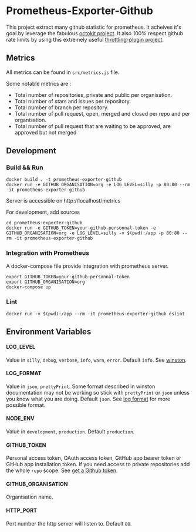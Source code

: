 # Prometheus-Exporter-Github
This project extract many github statistic for prometheus. It acheives it's goal by leverage the fabulous [octokit project](https://www.npmjs.com/package/@octokit/rest). It also 100% respect github rate limits by using this extremely useful [throttling-plugin project](https://www.npmjs.com/package/@octokit/plugin-throttling).

## Metrics
All metrics can be found in `src/metrics.js` file.

Some notable metrics are :
- Total number of repositories, private and public per organisation.
- Total number of stars and issues per repository.
- Total number of branch per repository.
- Total number of pull request, open, merged and closed per repo and per organisation.
- Total number of pull request that are waiting to be approved, are approved but not merged

## Development
### Build && Run
```
docker build . -t prometheus-exporter-github
docker run -e GITHUB_ORGANISATION=org -e LOG_LEVEL=silly -p 80:80 --rm -it prometheus-exporter-github
```
Server is accessible on http://localhost/metrics

For development, add sources
```
cd prometheus-exporter-github
docker run -e GITHUB_TOKEN=your-github-personnal-token -e GITHUB_ORGANISATION=org -e LOG_LEVEL=silly -v $(pwd):/app -p 80:80 --rm -it prometheus-exporter-github
```

### Integration with Prometheus
A docker-compose file provide integration with prometheus server.
```
export GITHUB_TOKEN=your-github-personnal-token
export GITHUB_ORGANISATION=org
docker-compose up
```

### Lint
```
docker run -v $(pwd):/app --rm -it prometheus-exporter-github eslint
```

## Environment Variables
#### LOG_LEVEL
Value in `silly`, `debug`, `verbose`, `info`, `warn`, `error`.
Default `info`.
See [winston](https://www.npmjs.com/package/winston).
#### LOG_FORMAT
Value in `json`, `prettyPrint`. Some format described in winston documentation may not be working so stick with `prettyPrint` or `json` unless you know what you are doing.
Default `json`.
See [log format](https://github.com/winstonjs/logform#formats) for more possible format.
#### NODE_ENV
Value in `development`, `production`.
Default `production`.
#### GITHUB_TOKEN
Personal access token, OAuth access token, GitHub app bearer token or GitHub app installation token. If you need access to private repositories add the whole `repo` scope.
See [get a Github token](https://github.com/settings/developers).
#### GITHUB_ORGANISATION
Organisation name.
#### HTTP_PORT
Port number the http server will listen to.
Default `80`.
